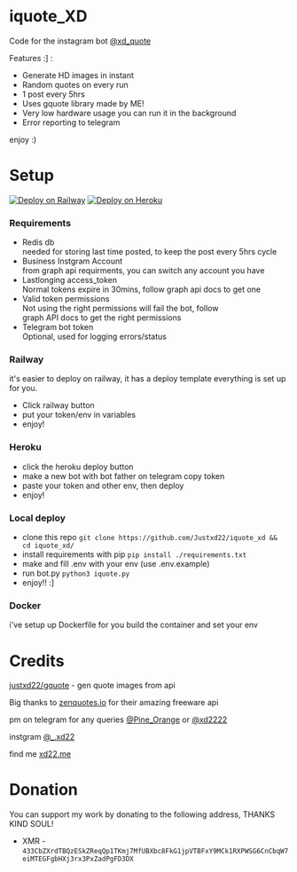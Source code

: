 # iquote_XD


Code for the instagram bot [@xd_quote](https://instagram/xd_quote/)

Features :] :
 - Generate HD images in instant
 - Random quotes on every run
 - 1 post every 5hrs
 - Uses gquote library made by ME!
 - Very low hardware usage you can run it in the background
 - Error reporting to telegram

enjoy :)


# Setup
[![Deploy on Railway](https://railway.app/button.svg)](https://railway.app/new/template/hLa9q8?referralCode=4_MSke)
[![Deploy on Heroku](https://www.herokucdn.com/deploy/button.svg)](https://heroku.com/deploy?template=https://github.com/Justxd22/Emotions_XD)

### Requirements
  - Redis db  
    needed for storing last time posted, to keep the post every 5hrs cycle
  - Business Instgram Account  
    from graph api requirments, you can switch any account you have
  - Lastlonging access_token  
    Normal tokens expire in 30mins, follow graph api docs to get one
  - Valid token permissions  
    Not using the right permissions will fail the bot, follow  
    graph API docs to get the right permissions  
  - Telegram bot token  
    Optional, used for logging errors/status


### Railway
it's easier to deploy on railway, it has a deploy template everything is set up for you.
  - Click railway button
  - put your token/env in variables
  - enjoy!

### Heroku
  - click the heroku deploy button
  - make a new bot with bot father on telegram copy token
  - paste your token and other env, then deploy
  - enjoy!

### Local deploy
  - clone this repo
    `git clone https://github.com/Justxd22/iquote_xd && cd iquote_xd/`
  - install requirements with pip
    `pip install ./requirements.txt`
  - make and fill .env with your env (use .env.example)
  - run bot.py
    `python3 iquote.py`
  - enjoy!! :]

### Docker
i've setup up Dockerfile for you build the container and set your env  

# Credits

[justxd22/gquote](https://github.com/justxd22/gquote) - gen quote images from api

Big thanks to [zenquotes.io](https://zenquotes.io) for their amazing freeware api

pm on telegram for any queries [@Pine_Orange](t.me/Pine_Orange) or [@xd2222](t.me/xd2222)

instgram [@_.xd22](https://instagram.com/_.xd22)

find me [xd22.me](https://xd22.me)

# Donation
You can support my work by donating to the following address,
THANKS KIND SOUL!
  - XMR - `433CbZXrdTBQzESkZReqQp1TKmj7MfUBXbc8FkG1jpVTBFxY9MCk1RXPWSG6CnCbqW7eiMTEGFgbHXj3rx3PxZadPgFD3DX`
